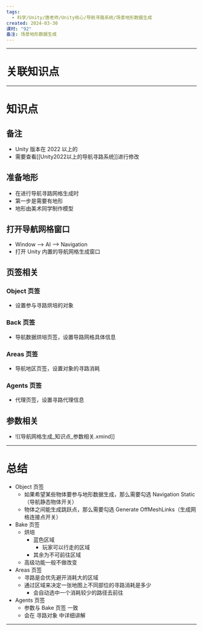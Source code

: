 ```yaml
---
tags:
  - 科学/Unity/唐老师/Unity核心/导航寻路系统/场景地形数据生成
created: 2024-03-30
课时: "92"
备注: 场景地形数据生成
---
```


---
# 关联知识点



---
# 知识点

## 备注

- Unity 版本在 2022 以上的
- 需要查看[[Unity2022以上的导航寻路系统]]进行修改
## 准备地形

- 在进行导航寻路网格生成时
- 第一步是需要有地形
- 地形由美术同学制作模型
## 打开导航网格窗口

- Window ——> AI ——> Navigation
- 打开 Unity 内置的导航网格生成窗口
## 页签相关

### Object 页签

- 设置参与寻路烘培的对象
### Back 页签

- 导航数据烘培页签，设置导路网格具体信息
### Areas 页签

- 导航地区页签，设置对象的寻路消耗
### Agents 页签

- 代理页签，设置寻路代理信息
## 参数相关

- ![[导航网格生成_知识点_参数相关.xmind]]

---
# 总结

- Object 页签
	- 如果希望某些物体要参与地形数据生成，那么需要勾选 Navigation Static（导航静态物体开关）
	- 物体之间能生成跳跃点，那么需要勾选 Generate OffMeshLinks（生成网格连接点开关）
- Bake 页签
	- 烘培
		- 蓝色区域
			- 玩家可以行走的区域
		- 其余为不可前往区域
	- 高级功能一般不做改变
- Areas 页签
	- 寻路是会优先避开消耗大的区域
	- 通过区域来决定一张地图上不同部位的寻路消耗是多少
		- 会自动选中一个消耗较少的路径去前往
- Agents 页签
	- 参数与 Bake 页签 一致
	- 会在 寻路对象 中详细讲解

---
